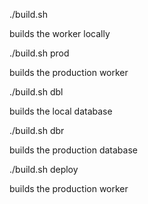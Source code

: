 ./build.sh

builds the worker locally

./build.sh prod

builds the production worker

./build.sh dbl

builds the local database

./build.sh dbr

builds the production database

./build.sh deploy

builds the production worker
